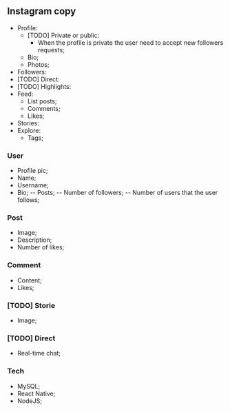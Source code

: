 ## Instagram copy
- Profile:
    * [TODO] Private or public:
        - When the profile is private the user need to accept new followers requests;
    * Bio;
    * Photos;
- Followers:
- [TODO] Direct:
- [TODO] Highlights:
- Feed:
    * List posts;
    * Comments;
    * Likes;
- Stories:
- Explore:
    * Tags;

### User
- Profile pic;
- Name;
- Username;
- Bio;
-- Posts;
-- Number of followers;
-- Number of users that the user follows;

### Post
- Image;
- Description;
- Number of likes;

### Comment
- Content;
- Likes;

### [TODO] Storie
- Image;

### [TODO] Direct
- Real-time chat;

### Tech
- MySQL;
- React Native;
- NodeJS;